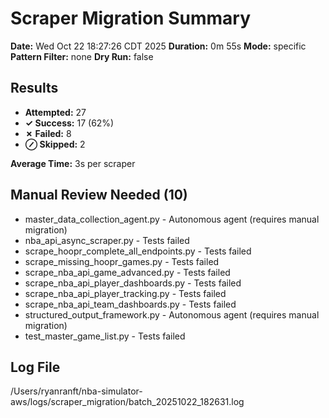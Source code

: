 # Scraper Migration Summary

**Date:** Wed Oct 22 18:27:26 CDT 2025
**Duration:** 0m 55s
**Mode:** specific
**Pattern Filter:** none
**Dry Run:** false

## Results

- **Attempted:** 27
- **✓ Success:** 17 (62%)
- **✗ Failed:** 8
- **⊘ Skipped:** 2

**Average Time:** 3s per scraper

## Manual Review Needed (10)

- master_data_collection_agent.py - Autonomous agent (requires manual migration)
- nba_api_async_scraper.py - Tests failed
- scrape_hoopr_complete_all_endpoints.py - Tests failed
- scrape_missing_hoopr_games.py - Tests failed
- scrape_nba_api_game_advanced.py - Tests failed
- scrape_nba_api_player_dashboards.py - Tests failed
- scrape_nba_api_player_tracking.py - Tests failed
- scrape_nba_api_team_dashboards.py - Tests failed
- structured_output_framework.py - Autonomous agent (requires manual migration)
- test_master_game_list.py - Tests failed

## Log File

/Users/ryanranft/nba-simulator-aws/logs/scraper_migration/batch_20251022_182631.log
